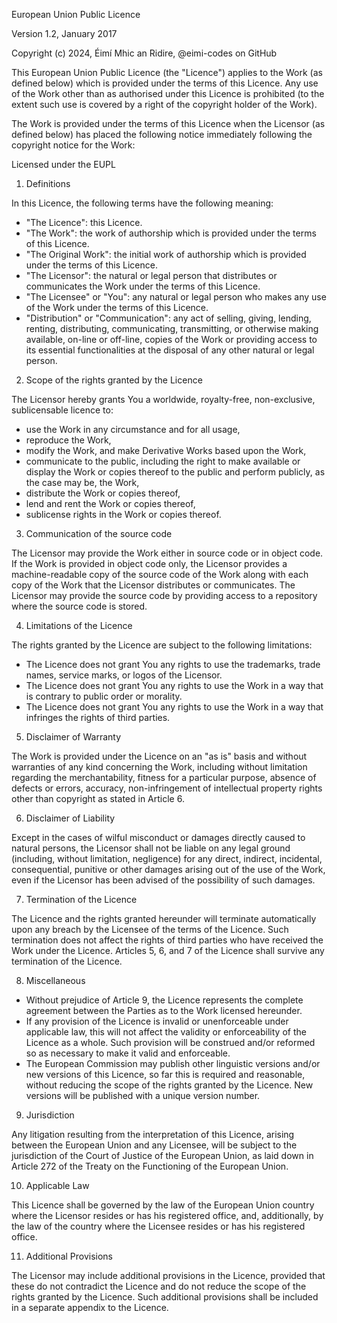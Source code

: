 European Union Public Licence

Version 1.2, January 2017

Copyright (c) 2024, Éimí Mhic an Ridire, @eimi-codes on GitHub

This European Union Public Licence (the "Licence") applies to the Work (as defined below) which is provided under the terms of this Licence. Any use of the Work other than as authorised under this Licence is prohibited (to the extent such use is covered by a right of the copyright holder of the Work).

The Work is provided under the terms of this Licence when the Licensor (as defined below) has placed the following notice immediately following the copyright notice for the Work:

Licensed under the EUPL

1. Definitions

In this Licence, the following terms have the following meaning:

- "The Licence": this Licence.
- "The Work": the work of authorship which is provided under the terms of this Licence.
- "The Original Work": the initial work of authorship which is provided under the terms of this Licence.
- "The Licensor": the natural or legal person that distributes or communicates the Work under the terms of this Licence.
- "The Licensee" or "You": any natural or legal person who makes any use of the Work under the terms of this Licence.
- "Distribution" or "Communication": any act of selling, giving, lending, renting, distributing, communicating, transmitting, or otherwise making available, on-line or off-line, copies of the Work or providing access to its essential functionalities at the disposal of any other natural or legal person.

2. Scope of the rights granted by the Licence

The Licensor hereby grants You a worldwide, royalty-free, non-exclusive, sublicensable licence to:

- use the Work in any circumstance and for all usage,
- reproduce the Work,
- modify the Work, and make Derivative Works based upon the Work,
- communicate to the public, including the right to make available or display the Work or copies thereof to the public and perform publicly, as the case may be, the Work,
- distribute the Work or copies thereof,
- lend and rent the Work or copies thereof,
- sublicense rights in the Work or copies thereof.

3. Communication of the source code

The Licensor may provide the Work either in source code or in object code. If the Work is provided in object code only, the Licensor provides a machine-readable copy of the source code of the Work along with each copy of the Work that the Licensor distributes or communicates. The Licensor may provide the source code by providing access to a repository where the source code is stored.

4. Limitations of the Licence

The rights granted by the Licence are subject to the following limitations:

- The Licence does not grant You any rights to use the trademarks, trade names, service marks, or logos of the Licensor.
- The Licence does not grant You any rights to use the Work in a way that is contrary to public order or morality.
- The Licence does not grant You any rights to use the Work in a way that infringes the rights of third parties.

5. Disclaimer of Warranty

The Work is provided under the Licence on an "as is" basis and without warranties of any kind concerning the Work, including without limitation regarding the merchantability, fitness for a particular purpose, absence of defects or errors, accuracy, non-infringement of intellectual property rights other than copyright as stated in Article 6.

6. Disclaimer of Liability

Except in the cases of wilful misconduct or damages directly caused to natural persons, the Licensor shall not be liable on any legal ground (including, without limitation, negligence) for any direct, indirect, incidental, consequential, punitive or other damages arising out of the use of the Work, even if the Licensor has been advised of the possibility of such damages.

7. Termination of the Licence

The Licence and the rights granted hereunder will terminate automatically upon any breach by the Licensee of the terms of the Licence. Such termination does not affect the rights of third parties who have received the Work under the Licence. Articles 5, 6, and 7 of the Licence shall survive any termination of the Licence.

8. Miscellaneous

- Without prejudice of Article 9, the Licence represents the complete agreement between the Parties as to the Work licensed hereunder.
- If any provision of the Licence is invalid or unenforceable under applicable law, this will not affect the validity or enforceability of the Licence as a whole. Such provision will be construed and/or reformed so as necessary to make it valid and enforceable.
- The European Commission may publish other linguistic versions and/or new versions of this Licence, so far this is required and reasonable, without reducing the scope of the rights granted by the Licence. New versions will be published with a unique version number.

9. Jurisdiction

Any litigation resulting from the interpretation of this Licence, arising between the European Union and any Licensee, will be subject to the jurisdiction of the Court of Justice of the European Union, as laid down in Article 272 of the Treaty on the Functioning of the European Union.

10. Applicable Law

This Licence shall be governed by the law of the European Union country where the Licensor resides or has his registered office, and, additionally, by the law of the country where the Licensee resides or has his registered office.

11. Additional Provisions

The Licensor may include additional provisions in the Licence, provided that these do not contradict the Licence and do not reduce the scope of the rights granted by the Licence. Such additional provisions shall be included in a separate appendix to the Licence.
